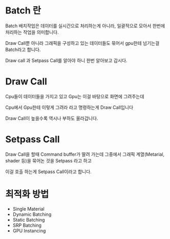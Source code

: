 # Batch 란
Batch 배치작업은 데이터를 실시간으로 처리하는게 아니라, 일괄적으로 모아서 한번에 처리하는 작업을 의미합니다.

Draw Call뿐 아니라 그래픽을 구성하고 있는 데이터들도 묶어서 gpu한테 넘기는걸 Batch라고 합니다.

Draw call 과 Setpass Call를 알아야 하니 한번 알아보고 갑시다.

# Draw Call

 Cpu들이 데이터들을 가지고 있고 Gpu는 이걸 바탕으로 화면에 그려주는데
 
 Cpu에서 Gpu한테 이렇게 그려라 라고 명령하는게 Draw Call입니다

 Draw Call이 높을수록 역시나 부하도 올라갑니다.

 # Setpass Call

 Draw Call을 할때 Command buffer가 딸려 가는데 그중에서 그래픽 계열(Metarial, shader 등)을 묶어논 것을 Setpass 라고 하고 
 
 이걸 호출 하는게 Setpass Call이라고 합니다.

 # 최적화 방법
 - Single Material
 - Dynamic Batching
 - Static Batching
 - SRP Batching
 - GPU Instancing
